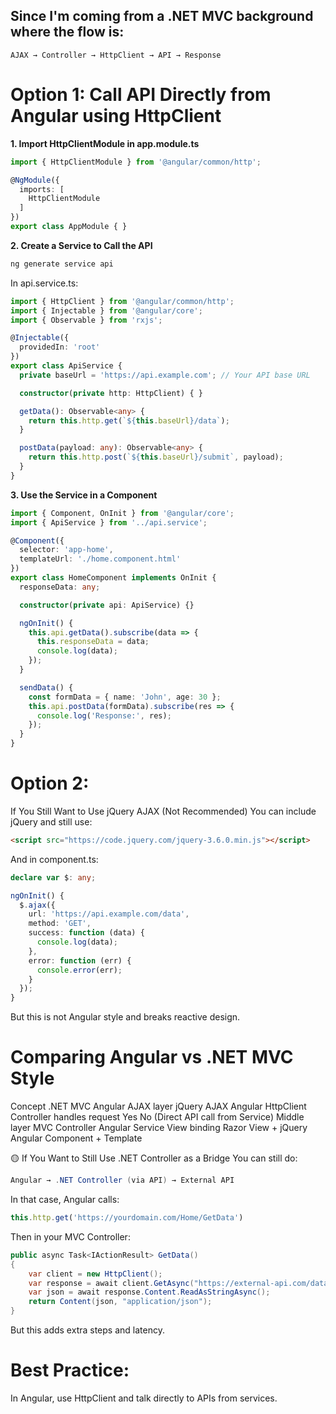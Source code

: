 ## Since I'm coming from a .NET MVC background where the flow is:

```arduino
AJAX → Controller → HttpClient → API → Response
```

# Option 1: Call API Directly from Angular using HttpClient

**1. Import HttpClientModule in app.module.ts**
```ts
import { HttpClientModule } from '@angular/common/http';

@NgModule({
  imports: [
    HttpClientModule
  ]
})
export class AppModule { }
```

**2. Create a Service to Call the API**
```bash
ng generate service api
```

In api.service.ts:

```ts
import { HttpClient } from '@angular/common/http';
import { Injectable } from '@angular/core';
import { Observable } from 'rxjs';

@Injectable({
  providedIn: 'root'
})
export class ApiService {
  private baseUrl = 'https://api.example.com'; // Your API base URL

  constructor(private http: HttpClient) { }

  getData(): Observable<any> {
    return this.http.get(`${this.baseUrl}/data`);
  }

  postData(payload: any): Observable<any> {
    return this.http.post(`${this.baseUrl}/submit`, payload);
  }
}
```

**3. Use the Service in a Component**
```ts
import { Component, OnInit } from '@angular/core';
import { ApiService } from '../api.service';

@Component({
  selector: 'app-home',
  templateUrl: './home.component.html'
})
export class HomeComponent implements OnInit {
  responseData: any;

  constructor(private api: ApiService) {}

  ngOnInit() {
    this.api.getData().subscribe(data => {
      this.responseData = data;
      console.log(data);
    });
  }

  sendData() {
    const formData = { name: 'John', age: 30 };
    this.api.postData(formData).subscribe(res => {
      console.log('Response:', res);
    });
  }
}
```

# Option 2: 
If You Still Want to Use jQuery AJAX (Not Recommended)
You can include jQuery and still use:

```html
<script src="https://code.jquery.com/jquery-3.6.0.min.js"></script>
```

And in component.ts:

```ts
declare var $: any;

ngOnInit() {
  $.ajax({
    url: 'https://api.example.com/data',
    method: 'GET',
    success: function (data) {
      console.log(data);
    },
    error: function (err) {
      console.error(err);
    }
  });
}
```

But this is not Angular style and breaks reactive design.

# Comparing Angular vs .NET MVC Style
Concept	.NET MVC	Angular
AJAX layer	jQuery AJAX	Angular HttpClient
Controller handles request	Yes	No (Direct API call from Service)
Middle layer	MVC Controller	Angular Service
View binding	Razor View + jQuery	Angular Component + Template

🟡 If You Want to Still Use .NET Controller as a Bridge
You can still do:

```java
Angular → .NET Controller (via API) → External API
```

In that case, Angular calls:

```ts
this.http.get('https://yourdomain.com/Home/GetData')
```

Then in your MVC Controller:

```csharp
public async Task<IActionResult> GetData()
{
    var client = new HttpClient();
    var response = await client.GetAsync("https://external-api.com/data");
    var json = await response.Content.ReadAsStringAsync();
    return Content(json, "application/json");
}
```

But this adds extra steps and latency.

# Best Practice:
In Angular, use HttpClient and talk directly to APIs from services.
